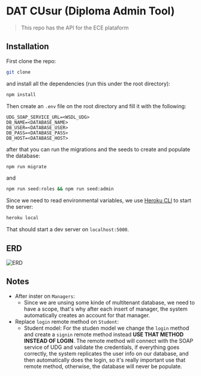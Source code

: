 # DAT CUsur (Diploma Admin Tool)

> This repo has the API for the ECE plataform

## Installation

First clone the repo:

```bash
git clone
```

and install all the dependencies (run this under the root directory):

```bash
npm install
```

Then create an `.env` file on the root directory and fill it with the following:

```
UDG_SOAP_SERVICE_URL=<WSDL_UDG>
DB_NAME=<DATABASE_NAME>
DB_USER=<DATABASE_USER>
DB_PASS=<DATABASE_PASS>
DB_HOST=<DATABASE_HOST>
```

after that you can run the migrations and the seeds to create and populate the database:

```bash
npm run migrate
```

and

```bash
npm run seed:roles && npm run seed:admin
```

Since we need to read environmental variables, we use [Heroku CLI](https://devcenter.heroku.com/articles/heroku-cli) to start the server:

```bash
heroku local
```

That should start a dev server on `localhost:5000`.


## ERD

![ERD](http://res.cloudinary.com/crystalstream/image/upload/v1536509401/ECE-ERD.png)

## Notes

* After inster on `Managers`:
  - Since we are unsing some kinde of multitenant database, we need to have a scope, that's why after each insert of manager, the system
    automatically creates an account for that manager.
* Replace `login` remote method on `Student`:
  - Student model: For the studen model we change the `login` method and create a `signin` remote method instead **USE THAT METHOD INSTEAD OF LOGIN**.
    The remote method will connect with the SOAP service of UDG and validate the credentials, if everything goes correctly, the system replicates the user info
    on our database, and then automatically does the login, so it's really important use that remote method, otherwise, the database will never be populate.